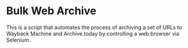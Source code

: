 # Bulk Web Archive

This is a script that automates the process of archiving a set of URLs to Wayback Machine and Archive.today by controlling a web browser via Selenium.
